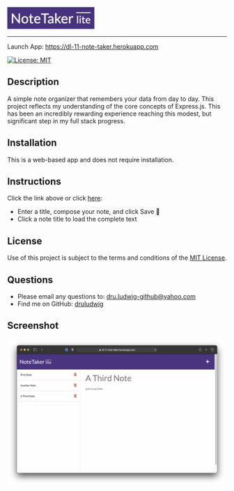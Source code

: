 <img src="./assets/logo.jpg" width=200px>
<hr>
  Launch App: <a href="https://dl-11-note-taker.herokuapp.com" target="_blank">https://dl-11-note-taker.herokuapp.com</a> 

  [![License: MIT](https://img.shields.io/badge/License-MIT-yellow.svg)](https://opensource.org/licenses/MIT)
  

  ## Description
  A simple note organizer that remembers your data from day to day. This project reflects my understanding of the core concepts of Express.js. This has been an incredibly rewarding experience reaching this modest, but significant step in my full stack progress.
   
  ## Installation
  This is a web-based app and does not require installation.

  ## Instructions
  Click the link above or click <a href="https://dl-11-note-taker.herokuapp.com">here</a>:
  - Enter a title, compose your note, and click Save 💾
  - Click a note title to load the complete text

  ## License
  Use of this project is subject to the terms and conditions of the <a href="https://www.mit.edu/~amini/LICENSE.md">MIT License</a>.
  ## Questions<br />
  - Please email any questions to: <a href="mailto:dru.ludwig-github@yahoo.com">dru.ludwig-github@yahoo.com</a>
  - Find me on GitHub: <a href="https://github.com/druludwig">druludwig</a>
 
## Screenshot
<img src="./assets/screenshot.jpg">
